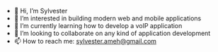 - 👋 Hi, I’m Sylvester
- 👀 I’m interested in building modern web and mobile applications 
- 🌱 I’m currently learning how to develop a voIP application
- 💞️ I’m looking to collaborate on any kind of application development
- 📫 How to reach me: sylvester.ameh@gmail.com

<!---
rexyOnery/rexyOnery is a ✨ special ✨ repository because its `README.md` (this file) appears on your GitHub profile.
You can click the Preview link to take a look at your changes.
--->
